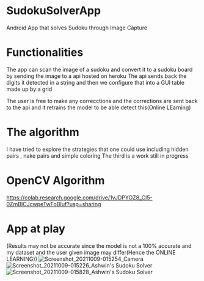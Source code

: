 # SudokuSolverApp
Android App that solves Sudoku through Image Capture

# Functionalities
The app can scan the image of a sudoku and convert it to a sudoku board by sending the image to a api hosted on heroku
The api sends back the digits it detected in a string and then we configure that into a GUI table made up by a grid

The user is free to make any correcctions and the corrections are sent back to the api and it retrains the model to be able 
detect this(Online LEarning)

# The algorithm
I have tried to explore the strategies that one could use including hidden pairs , nake pairs and simple coloring
The third is a work still in progress

# OpenCV Algorithm
https://colab.research.google.com/drive/1vJDPYOZ8_Cl5-0ZmBICJcwpeTwFoBIuf?usp=sharing


# App at play
(Results may not be accurate since the model is not a 100% accurate and my dataset and the user given image may differ(Hence the ONLINE LEARNING))
![Screenshot_20211009-015254_Camera](https://user-images.githubusercontent.com/77834936/136621266-4b146548-9f7f-4ab0-b549-e20367c623f7.jpg)
![Screenshot_20211009-015226_Ashwin's Sudoku Solver](https://user-images.githubusercontent.com/77834936/136621330-64b4af8d-b428-4428-8e54-fc7bf67589c5.jpg)
![Screenshot_20211009-015828_Ashwin's Sudoku Solver](https://user-images.githubusercontent.com/77834936/136621339-b629ab17-cd41-4652-91a1-358115d3d1c0.jpg)
